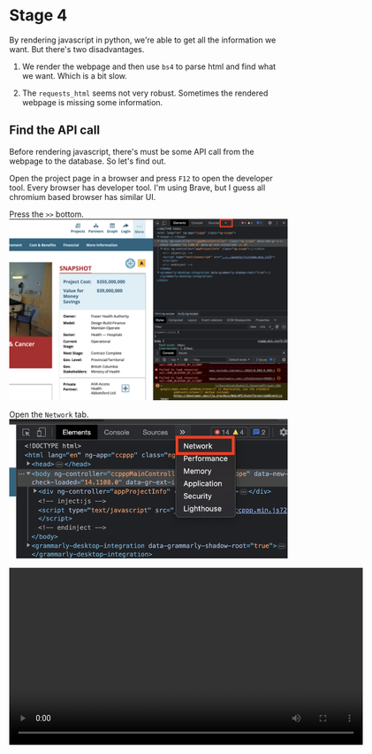 # Stage 4
By rendering javascript in python, we're able to get all the information we want. But there's two disadvantages.

1. We render the webpage and then use `bs4` to parse html and find what we want. Which is a bit slow. 

2. The `requests_html` seems not very robust. Sometimes the rendered webpage is missing some information.

## Find the API call
Before rendering javascript, there's must be some API call from the webpage to the database. So let's find out.

Open the project page in a browser and press `F12` to open the developer tool. Every browser has developer tool. I'm using Brave, but I guess all chromium based browser has similar UI. 

Press the `>>` bottom.
<kbd><img src=../imgs/s4_0.png width="640" /></kbd>

Open the `Network` tab.
<kbd><img src=../imgs/s4_1.png width="640" /></kbd>

<kbd><video src=../imgs/refresh.mov width="640" /></kbd>

<!-- So on the upper right side of the snapshot part. There are two icons, one is `category` another is probably showing `active` or not.

<kbd><img src=../imgs/s3_0.png width="640" /></kbd>

We can use right click on the icon and click inspect to see where is this icon come from.

<kbd><img src=../imgs/s3_1.png width="360" /></kbd>

It shows that it's a `span` with `class="marker marker-prime ng-binding"`.

<kbd><img src=../imgs/s3_2.png width="640" /></kbd>
```py
# import module
from requests_html import HTMLSession
from bs4 import BeautifulSoup

# first, we want to test on one url
url = 'http://www.p3spectrum.ca/project/info/?id=1'

# send http get
session = HTMLSession()
r = session.get(url)

# render javascript
r.html.render()

# process html and try to find span with class
soup = BeautifulSoup(r.html.html, "lxml")
print(soup.find('span', {'class': "marker marker-prime ng-binding"}))
```
## Something's weird
I'm able to get see the following text in the terminal after executing the script.
```
<span class="marker marker-prime ng-binding">A</span>
```
But after executing several times, sometimes I got 
```
<span class="marker marker-prime ng-binding"></span>
``` 
There's no `A` in it. Also, some numbers in the webpage are missing. I guess the javascript rendering in python is not stable. -->
